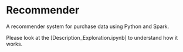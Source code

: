 # Recommender
A recommender system for purchase data using Python and Spark.

Please look at the [Description_Exploration.ipynb] to understand how it works.

